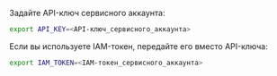 Задайте API-ключ сервисного аккаунта:

```bash
export API_KEY=<API-ключ_сервисного_аккаунта>
```

Если вы используете IAM-токен, передайте его вместо API-ключа:

```bash
export IAM_TOKEN=<IAM-токен_сервисного_аккаунта>
```
